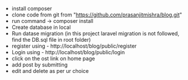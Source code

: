 - install composer
- clone code from git from  "https://github.com/prasanjitmishra/blog.git"
- run command -> composer install
- Create database in local
- Run datase migration (in this project laravel migration is not followed, find the DB.sql file in root folder)
- register using - http://localhost/blog/public/register
- Login using - http://localhost/blog/public/login
- click on the ost link on home page
- add post by submitting
- edit and delete as per ur choice